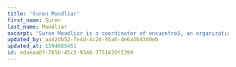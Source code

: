 ```yaml
---
title: 'Suren Moodliar'
first_name: Suren
last_name: Moodliar
excerpt: 'Suren Moodliar is a coordinator of encuentro5, an organization supportive of the Movements of Movements project.'
updated_by: aa42db52-fe4d-4c2d-95a6-de6a3b43d0eb
updated_at: 1594685451
id: edaeaa0f-765b-45c2-9346-7751420f1399
---
```

